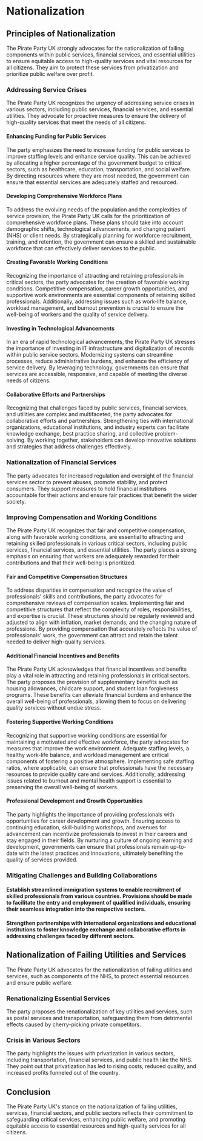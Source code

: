 # Nationalization

## Principles of Nationalization

The Pirate Party UK strongly advocates for the nationalization of failing components within public services, financial services, and essential utilities to ensure equitable access to high-quality services and vital resources for all citizens. They aim to protect these services from privatization and prioritize public welfare over profit.

### Addressing Service Crises

The Pirate Party UK recognizes the urgency of addressing service crises in various sectors, including public services, financial services, and essential utilities. They advocate for proactive measures to ensure the delivery of high-quality services that meet the needs of all citizens.

#### Enhancing Funding for Public Services

The party emphasizes the need to increase funding for public services to improve staffing levels and enhance service quality. This can be achieved by allocating a higher percentage of the government budget to critical sectors, such as healthcare, education, transportation, and social welfare. By directing resources where they are most needed, the government can ensure that essential services are adequately staffed and resourced.

#### Developing Comprehensive Workforce Plans

To address the evolving needs of the population and the complexities of service provision, the Pirate Party UK calls for the prioritization of comprehensive workforce plans. These plans should take into account demographic shifts, technological advancements, and changing patient (NHS) or client needs. By strategically planning for workforce recruitment, training, and retention, the government can ensure a skilled and sustainable workforce that can effectively deliver services to the public.

#### Creating Favorable Working Conditions

Recognizing the importance of attracting and retaining professionals in critical sectors, the party advocates for the creation of favorable working conditions. Competitive compensation, career growth opportunities, and supportive work environments are essential components of retaining skilled professionals. Additionally, addressing issues such as work-life balance, workload management, and burnout prevention is crucial to ensure the well-being of workers and the quality of service delivery.

#### Investing in Technological Advancements

In an era of rapid technological advancements, the Pirate Party UK stresses the importance of investing in IT infrastructure and digitalization of records within public service sectors. Modernizing systems can streamline processes, reduce administrative burdens, and enhance the efficiency of service delivery. By leveraging technology, governments can ensure that services are accessible, responsive, and capable of meeting the diverse needs of citizens.

#### Collaborative Efforts and Partnerships

Recognizing that challenges faced by public services, financial services, and utilities are complex and multifaceted, the party advocates for collaborative efforts and partnerships. Strengthening ties with international organizations, educational institutions, and industry experts can facilitate knowledge exchange, best practice sharing, and collective problem-solving. By working together, stakeholders can develop innovative solutions and strategies that address challenges effectively.

### Nationalization of Financial Services

The party advocates for increased regulation and oversight of the financial services sector to prevent abuses, promote stability, and protect consumers. They support measures to hold financial institutions accountable for their actions and ensure fair practices that benefit the wider society.

### Improving Compensation and Working Conditions

The Pirate Party UK recognizes that fair and competitive compensation, along with favorable working conditions, are essential to attracting and retaining skilled professionals in various critical sectors, including public services, financial services, and essential utilities. The party places a strong emphasis on ensuring that workers are adequately rewarded for their contributions and that their well-being is prioritized.

#### Fair and Competitive Compensation Structures

To address disparities in compensation and recognize the value of professionals' skills and contributions, the party advocates for comprehensive reviews of compensation scales. Implementing fair and competitive structures that reflect the complexity of roles, responsibilities, and expertise is crucial. These structures should be regularly reviewed and adjusted to align with inflation, market demands, and the changing nature of professions. By providing compensation that accurately reflects the value of professionals' work, the government can attract and retain the talent needed to deliver high-quality services.

#### Additional Financial Incentives and Benefits

The Pirate Party UK acknowledges that financial incentives and benefits play a vital role in attracting and retaining professionals in critical sectors. The party proposes the provision of supplementary benefits such as housing allowances, childcare support, and student loan forgiveness programs. These benefits can alleviate financial burdens and enhance the overall well-being of professionals, allowing them to focus on delivering quality services without undue stress.

#### Fostering Supportive Working Conditions

Recognizing that supportive working conditions are essential for maintaining a motivated and effective workforce, the party advocates for measures that improve the work environment. Adequate staffing levels, a healthy work-life balance, and workload management are critical components of fostering a positive atmosphere. Implementing safe staffing ratios, where applicable, can ensure that professionals have the necessary resources to provide quality care and services. Additionally, addressing issues related to burnout and mental health support is essential to preserving the overall well-being of workers.

#### Professional Development and Growth Opportunities

The party highlights the importance of providing professionals with opportunities for career development and growth. Ensuring access to continuing education, skill-building workshops, and avenues for advancement can incentivize professionals to invest in their careers and stay engaged in their fields. By nurturing a culture of ongoing learning and development, governments can ensure that professionals remain up-to-date with the latest practices and innovations, ultimately benefiting the quality of services provided.


### Mitigating Challenges and Building Collaborations

#### Establish streamlined immigration systems to enable recruitment of skilled professionals from various countries. Provisions should be made to facilitate the entry and employment of qualified individuals, ensuring their seamless integration into the respective sectors.

#### Strengthen partnerships with international organizations and educational institutions to foster knowledge exchange and collaborative efforts in addressing challenges faced by different sectors.

## Nationalization of Failing Utilities and Services

The Pirate Party UK advocates for the nationalization of failing utilities and services, such as components of the NHS, to protect essential resources and ensure public welfare.

### Renationalizing Essential Services

The party proposes the renationalization of key utilities and services, such as postal services and transportation, safeguarding them from detrimental effects caused by cherry-picking private competitors.

### Crisis in Various Sectors

The party highlights the issues with privatization in various sectors, including transportation, financial services, and public health like the NHS. They point out that privatization has led to rising costs, reduced quality, and increased profits funneled out of the country.

## Conclusion

The Pirate Party UK's stance on the nationalization of failing utilities, services, financial sectors, and public sectors reflects their commitment to safeguarding critical services, enhancing public welfare, and promoting equitable access to essential resources and high-quality services for all citizens.
